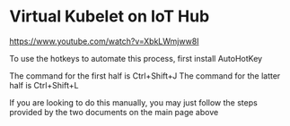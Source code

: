 # Virtual Kubelet on IoT Hub 

https://www.youtube.com/watch?v=XbkLWmjww8I

To use the hotkeys to automate this process, first install AutoHotKey

The command for the first half is Ctrl+Shift+J
The command for the latter half is Ctrl+Shift+L

If you are looking to do this manually, you may just follow the steps provided by the two documents on the main page above
